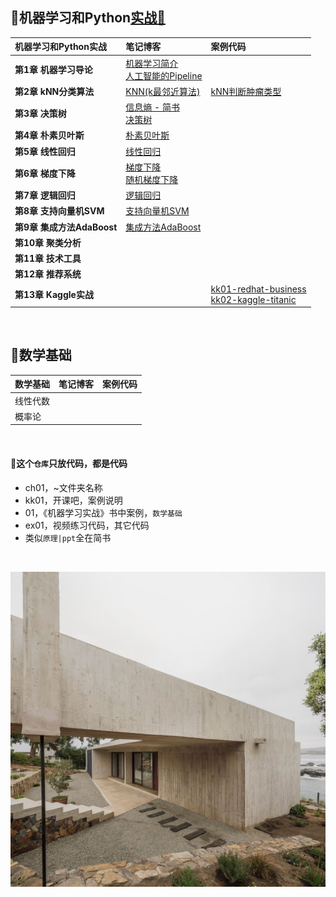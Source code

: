 ## 🍉机器学习和Python[实战🔗](https://github.com/appke/MachineLearning-notebook)

机器学习和Python实战| 笔记博客 | 案例代码 
:--|:--|:--
**第1章 机器学习导论** | [机器学习简介](https://www.jianshu.com/p/ce5a3bcb8414)<br>[人工智能的Pipeline](https://www.jianshu.com/p/bacae9b3bf17) |
**第2章 kNN分类算法** | [KNN(k最邻近算法)](https://www.jianshu.com/p/47f96d73f076) |[kNN判断肿瘤类型](https://nbviewer.jupyter.org/github/angmu/Machine-Learning/blob/master/ch03/kNN.ipynb)
**第3章 决策树** | [信息熵 - 简书](https://www.jianshu.com/p/dba612385077)<br>[决策树]() |
**第4章 朴素贝叶斯** | [朴素贝叶斯]() |
**第5章 线性回归** | [线性回归](https://www.jianshu.com/p/7966614c082b) |
**第6章 梯度下降** | [梯度下降](https://www.jianshu.com/p/4eb99aa14355)<br>[随机梯度下降](https://www.jianshu.com/p/8d19ea333a15) |
**第7章 逻辑回归** | [逻辑回归](https://www.jianshu.com/p/09b7b601046a) |
**第8章 支持向量机SVM** | [支持向量机SVM]() |
**第9章 集成方法AdaBoost** | [集成方法AdaBoost]() |
**第10章 聚类分析** |  |
**第11章 技术工具** | |
**第12章 推荐系统** | |
**第13章 Kaggle实战** |  |[kk01-redhat-business](ch13-Kaggle实战/kk01-redhat-business)<br>[kk02-kaggle-titanic](ch13-Kaggle实战/kk02-kaggle-titanic)

<br>

## 🌟数学基础

数学基础| 笔记博客 | 案例代码 
:--|:--|:--
线性代数 |  |
概率论 |  |

<br>

#### 🌾这个`仓库`只放代码，都是代码

- ch01，~文件夹名称
- kk01，开课吧，案例说明
- 01，《机器学习实战》书中案例，`数学基础`
- ex01，视频练习代码，其它代码
- 类似`原理|ppt`全在简书

<br>

<p align='left'>
<img src='ch01-导论/images/surface-plot.jpg'>
</p>